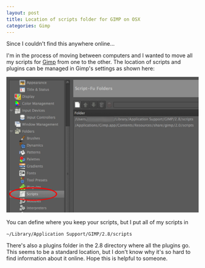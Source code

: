 ```yaml
---
layout: post
title: Location of scripts folder for GIMP on OSX
categories: Gimp
---
```


Since I couldn't find this anywhere online...

I'm in the process of moving between computers and I wanted to move all my scripts for [Gimp](http://www.gimp.org/) from one to the other.  The location of scripts and plugins can be managed in Gimp's settings as shown here:

![](/assets/img/gimpfolders.png)

You can define where you keep your scripts, but I put all of my scripts in

	~/Library/Application Support/GIMP/2.8/scripts

There's also a plugins folder in the 2.8 directory where all the plugins go.  This seems to be a standard location, but I don't know why it's so hard to find information about it online.  Hope this is helpful to someone.
